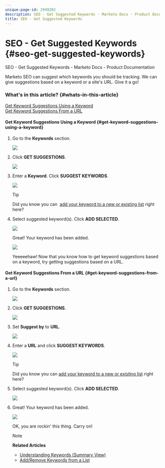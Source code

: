 ```yaml
---
unique-page-id: 2949202
description: SEO - Get Suggested Keywords - Marketo Docs - Product Documentation
title: SEO - Get Suggested Keywords
---
```


# SEO - Get Suggested Keywords {#seo-get-suggested-keywords}

SEO - Get Suggested Keywords - Marketo Docs - Product Documentation

Marketo SEO can suggest which keywords you should be tracking. We can give suggestions based on a keyword or a site's URL. Give it a go!

### What's in this article? {#whats-in-this-article}

[Get Keyword Suggestions Using a Keyword](#get-keyword-suggestions-using-a-keyword)  
[Get Keyword Suggestions From a URL](#get-keyword-suggestions-from-a-url)

#### Get Keyword Suggestions Using a Keyword {#get-keyword-suggestions-using-a-keyword}

1. Go to the **Keywords**&nbsp;section.

   ![](assets/image2014-9-18-10-3a51-3a41.png)

1. Click **GET SUGGESTIONS**.

   ![](assets/image2014-9-18-10-3a52-3a42.png)

1. Enter a **Keyword**. Click **SUGGEST KEYWORDS**. 

   ![](assets/image2014-9-18-10-3a53-3a14.png)

   >[!TIP]
   >
   >Did you know you can&nbsp; [add your keyword to a new or existing list](../../../../product-docs/additional-apps/seo/understanding-seo/seo-managing-lists.md)&nbsp;right here?

1. Select suggested keyword(s). Click **ADD SELECTED**.

   ![](assets/image2014-9-18-10-3a54-3a12.png)

   Great! Your keyword has been added.

   ![](assets/image2014-9-18-10-3a54-3a16.png)

   Yeeeeehaw! Now that you know how to get keyword suggestions based on a keyword, try getting suggestions based on a URL.

#### Get Keyword Suggestions From a URL  {#get-keyword-suggestions-from-a-url}

1. Go to the **Keywords** section.

   ![](assets/image2014-9-18-10-3a54-3a26.png)

1. Click **GET SUGGESTIONS**.

   ![](assets/image2014-9-18-11-3a4-3a43.png)

1. Set **Suggest by**&nbsp;to **URL**.

   ![](assets/image2014-9-18-11-3a4-3a52.png)

1. Enter a **URL** and click **SUGGEST KEYWORDS**. 

   ![](assets/image2014-9-18-11-3a5-3a7.png)

   >[!TIP]
   >
   >Did you know you can [add your keyword to a new or existing list](../../../../product-docs/additional-apps/seo/understanding-seo/seo-managing-lists.md) right here?

1. Select suggested keyword(s). Click **ADD SELECTED**.

   ![](assets/image2014-9-18-11-3a8-3a3.png)

1. Great! Your keyword has been added.

   ![](assets/image2014-9-18-11-3a8-3a25.png)

   OK, you are rockin' this thing. Carry on!

   >[!NOTE]
   >
   >**Related Articles**
   >
   >    
   >    
   >    * [Understanding Keywords (Summary View)](seo-understanding-keywords.md)
   >    * [Add/Remove Keywords from a List](seo-add-remove-keywords-from-a-list.md)
   >    
   >

